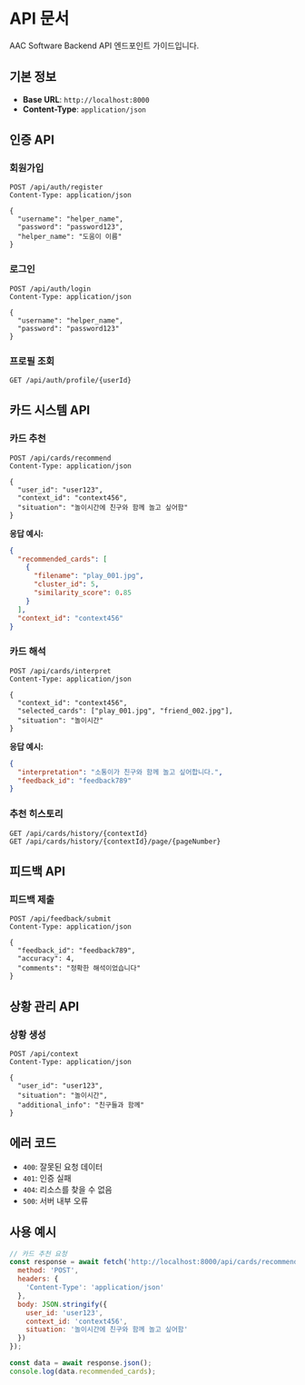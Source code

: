 # API 문서

AAC Software Backend API 엔드포인트 가이드입니다.

## 기본 정보

- **Base URL**: `http://localhost:8000`
- **Content-Type**: `application/json`

## 인증 API

### 회원가입
```http
POST /api/auth/register
Content-Type: application/json

{
  "username": "helper_name",
  "password": "password123",
  "helper_name": "도움이 이름"
}
```

### 로그인
```http
POST /api/auth/login
Content-Type: application/json

{
  "username": "helper_name",
  "password": "password123"
}
```

### 프로필 조회
```http
GET /api/auth/profile/{userId}
```

## 카드 시스템 API

### 카드 추천
```http
POST /api/cards/recommend
Content-Type: application/json

{
  "user_id": "user123",
  "context_id": "context456",
  "situation": "놀이시간에 친구와 함께 놀고 싶어함"
}
```

**응답 예시:**
```json
{
  "recommended_cards": [
    {
      "filename": "play_001.jpg",
      "cluster_id": 5,
      "similarity_score": 0.85
    }
  ],
  "context_id": "context456"
}
```

### 카드 해석
```http
POST /api/cards/interpret
Content-Type: application/json

{
  "context_id": "context456",
  "selected_cards": ["play_001.jpg", "friend_002.jpg"],
  "situation": "놀이시간"
}
```

**응답 예시:**
```json
{
  "interpretation": "소통이가 친구와 함께 놀고 싶어합니다.",
  "feedback_id": "feedback789"
}
```

### 추천 히스토리
```http
GET /api/cards/history/{contextId}
GET /api/cards/history/{contextId}/page/{pageNumber}
```

## 피드백 API

### 피드백 제출
```http
POST /api/feedback/submit
Content-Type: application/json

{
  "feedback_id": "feedback789",
  "accuracy": 4,
  "comments": "정확한 해석이었습니다"
}
```

## 상황 관리 API

### 상황 생성
```http
POST /api/context
Content-Type: application/json

{
  "user_id": "user123",
  "situation": "놀이시간",
  "additional_info": "친구들과 함께"
}
```

## 에러 코드

- `400`: 잘못된 요청 데이터
- `401`: 인증 실패
- `404`: 리소스를 찾을 수 없음
- `500`: 서버 내부 오류

## 사용 예시

```javascript
// 카드 추천 요청
const response = await fetch('http://localhost:8000/api/cards/recommend', {
  method: 'POST',
  headers: {
    'Content-Type': 'application/json'
  },
  body: JSON.stringify({
    user_id: 'user123',
    context_id: 'context456',
    situation: '놀이시간에 친구와 함께 놀고 싶어함'
  })
});

const data = await response.json();
console.log(data.recommended_cards);
```